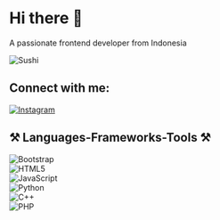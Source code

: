 # Hi there 👋  

A passionate frontend developer from Indonesia  

![Sushi]([https://media.giphy.com/media/JIX9t2j0ZTN9S/giphy.gif](https://i.imgur.com/z5Io4A8_d.webp?maxwidth=760&fidelity=grand))  

## Connect with me:  
[![Instagram](https://img.shields.io/badge/Instagram-%23E4405F.svg?style=for-the-badge&logo=Instagram&logoColor=white)](https://instagram.com/devrinanggun_)  

## ⚒ Languages-Frameworks-Tools ⚒  
![Bootstrap](https://img.shields.io/badge/Bootstrap-%23563D7C.svg?style=for-the-badge&logo=bootstrap&logoColor=white)  
![HTML5](https://img.shields.io/badge/HTML5-%23E34F26.svg?style=for-the-badge&logo=html5&logoColor=white)  
![JavaScript](https://img.shields.io/badge/JavaScript-%23F7DF1E.svg?style=for-the-badge&logo=javascript&logoColor=black)  
![Python](https://img.shields.io/badge/Python-%233776AB.svg?style=for-the-badge&logo=python&logoColor=white)  
![C++](https://img.shields.io/badge/C%2B%2B-%2300599C.svg?style=for-the-badge&logo=c%2B%2B&logoColor=white)  
![PHP](https://img.shields.io/badge/PHP-%23777BB4.svg?style=for-the-badge&logo=php&logoColor=white)  
